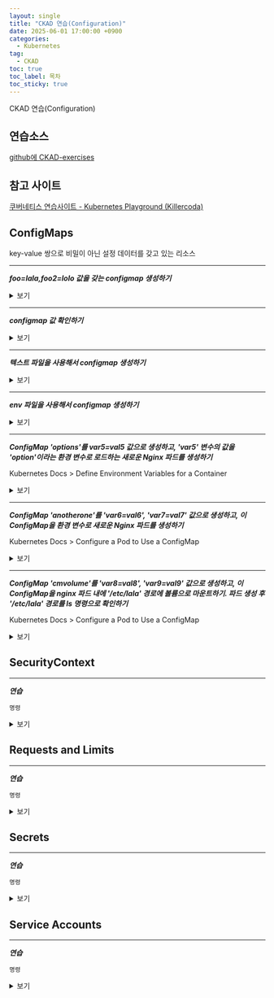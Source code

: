 ```yaml
---
layout: single
title: "CKAD 연습(Configuration)"
date: 2025-06-01 17:00:00 +0900
categories:
  - Kubernetes
tag:
  - CKAD
toc: true
toc_label: 목차
toc_sticky: true
---
```


CKAD 연습(Configuration)

## 연습소스

[github에 CKAD-exercises](https://github.com/dgkanatsios/CKAD-exercises)

## 참고 사이트

[쿠버네티스 연습사이트 - Kubernetes Playground (Killercoda)](https://killercoda.com/playgrounds/scenario/kubernetes)

## ConfigMaps

key-value 쌍으로 비밀이 아닌 설정 데이터를 갖고 있는 리소스

---

__*foo=lala,foo2=lolo 값을 갖는 configmap 생성하기*__

<details><summary>보기</summary>

{% highlight bash %}
kubectl create configmap my-config --from-literal=foo=lala --from-literal=foo2=lolo
{% endhighlight %}

</details>
<p></p>

---

__*configmap 값 확인하기*__

<details><summary>보기</summary>

{% highlight bash %}
kubectl describe configmaps my-config
{% endhighlight %}

</details>
<p></p>

---

__*텍스트 파일을 사용해서 configmap 생성하기*__

<details><summary>보기</summary>

{% highlight bash %}
echo -e "foo3=lili\nfoo4=lele" > config.txt
{% endhighlight %}

{% highlight bash %}
kubectl create configmap my-config --from-file=config.txt
{% endhighlight %}

</details>
<p></p>

---

__*env 파일을 사용해서 configmap 생성하기*__

<details><summary>보기</summary>

{% highlight bash %}
kubectl create configmap my-config --from-env-file=config.env
{% endhighlight %}

</details>
<p></p>

---

__*ConfigMap 'options'를 var5=val5 값으로 생성하고, 'var5' 변수의 값을 'option'이라는 환경 변수로 로드하는 새로운 Nginx 파드를 생성하기*__

Kubernetes Docs > Define Environment Variables for a Container

<details><summary>보기</summary>

{% highlight bash %}
kubectl create configmap my-config --from-literal=var5=valu5
{% endhighlight %}

{% highlight yaml %}
apiVersion: v1
kind: Pod
metadata:
  name: nginx
spec:
  containers:
  - name: nginx
    image: nginx
    env:
      - name: option
        valueFrom:
          configMapKeyRef:
            name: my-config
            key: var5
{% endhighlight %}

{% highlight bash %}
kubectl exec nginx -it -- env | grep option
{% endhighlight %}

</details>
<p></p>

---

__*ConfigMap 'anotherone'를 'var6=val6', 'var7=val7' 값으로 생성하고, 이 ConfigMap을 환경 변수로 새로운 Nginx 파드를 생성하기*__

Kubernetes Docs > Configure a Pod to Use a ConfigMap

<details><summary>보기</summary>

{% highlight bash %}
kubectl create configmap anotherone --from-literal=var6=valu6 --from-literal=var7=valu7
{% endhighlight %}

{% highlight yaml %}
apiVersion: v1
kind: Pod
metadata:
  name: busybox
spec:
  containers:
  - name: busybox
    image: busybox
    envFrom:
    - configMapRef:
        name: anotherone
{% endhighlight %}

</details>
<p></p>

---

__*ConfigMap 'cmvolume'를 'var8=val8', 'var9=val9' 값으로 생성하고, 이 ConfigMap을 nginx 파드 내에 '/etc/lala' 경로에 볼륨으로 마운트하기. 파드 생성 후 '/etc/lala' 경로를 ls 명령으로 확인하기*__

Kubernetes Docs > Configure a Pod to Use a ConfigMap

<details><summary>보기</summary>

{% highlight bash %}
kubectl create configmap cmvolume --from-literal=var8=valu8 --from-literal=var9=valu9
{% endhighlight %}

{% highlight yaml %}
apiVersion: v1
kind: Pod
metadata:
  name: nginx
spec:
  containers:
    - name: nginx
      image: nginx
      volumeMounts:
      - name: config-volume
        mountPath: /etc/lala
  volumes:
    - name: config-volume
      configMap:
        name: cmvolume
  restartPolicy: Never
{% endhighlight %}

{% highlight bash %}
kubectl exec nginx -it -- /bin/sh
{% endhighlight %}

</details>
<p></p>

## SecurityContext

---

__*연습*__

`명령`

<details><summary>보기</summary>

{% highlight bash %}
명령
{% endhighlight %}

</details>
<p></p>

## Requests and Limits

---

__*연습*__

`명령`

<details><summary>보기</summary>

{% highlight bash %}
명령
{% endhighlight %}

</details>
<p></p>

## Secrets

---

__*연습*__

`명령`

<details><summary>보기</summary>

{% highlight bash %}
명령
{% endhighlight %}

</details>
<p></p>

## Service Accounts

---

__*연습*__

`명령`

<details><summary>보기</summary>

{% highlight bash %}
명령
{% endhighlight %}

</details>
<p></p>
